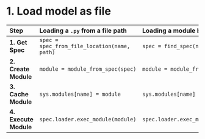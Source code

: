 # 1. Load model as file

| Step | Loading a `.py` from a file path | Loading a module by name |
| :--- | :--- | :--- |
| **1. Get Spec** | `spec = spec_from_file_location(name, path)` | `spec = find_spec(name)` |
| **2. Create Module** | `module = module_from_spec(spec)` | `module = module_from_spec(spec)` |
| **3. Cache Module** | `sys.modules[name] = module` | `sys.modules[name] = module` |
| **4. Execute Module** | `spec.loader.exec_module(module)` | `spec.loader.exec_module(module)` |
